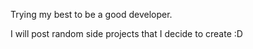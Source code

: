 Trying my best to be a good developer.

I will post random side projects that I decide to create :D
<!---
justforjulian/justforjulian is a ✨ special ✨ repository because its `README.md` (this file) appears on your GitHub profile.
You can click the Preview link to take a look at your changes.
--->
